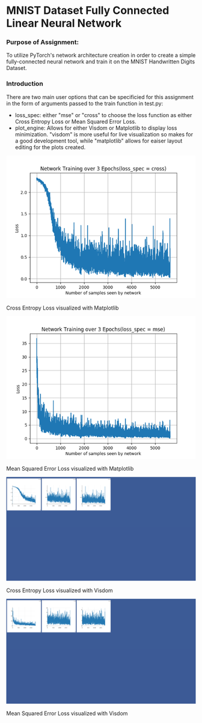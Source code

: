 <h1>MNIST Dataset Fully Connected Linear Neural Network</h1>

<h3>Purpose of Assignment: </h3>
<p>To utilize PyTorch's network architecture creation in order to create a simple fully-connected neural network and train it on the MNIST Handwritten Digits Dataset.</p>

<h3>Introduction</h3>
<p>There are two main user options that can be specificied for this assignment in the form of arguments passed to the train function in test.py: </p>
<ul>
    <li>loss_spec: either "mse" or "cross" to choose the loss function as either Cross Entropy Loss or Mean Squared Error Loss.</li>
    <li>plot_engine: Allows for either Visdom or Matplotlib to display loss minimization. "visdom" is more useful for live visualization so makes for a good development tool, while "matplotlib" allows for eaiser layout editing for the plots created.</li>
</ul>

<img src="images/Cross_Matplotlib.png">
<p>Cross Entropy Loss visualized with Matplotlib</p>

<img src="images/MSE_Matplotlib.png">
<p>Mean Squared Error Loss visualized with Matplotlib</p>

<img src="images/Cross_visdom.png">
<p>Cross Entropy Loss visualized with Visdom</p>

<img src="images/MSE_visdom.png">
<p>Mean Squared Error Loss visualized with Visdom</p>
